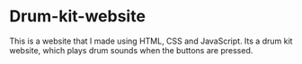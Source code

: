 # Drum-kit-website
This is a website that I made using HTML, CSS and JavaScript. Its a drum kit website, which plays drum sounds when the buttons are pressed.
